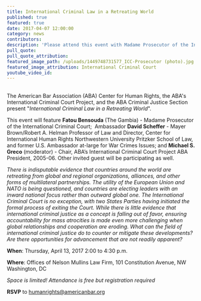 ```yaml
---
title: International Criminal Law in a Retreating World
published: true
featured: true
date: 2017-04-07 12:00:00
category: news
contributors:
description: 'Please attend this event with Madame Prosecutor of the International Criminal Court, Fatou Bensouda, and other speakers.'
pull_quote:
pull_quote_attribution:
featured_image_path: /uploads/1449748731577_ICC-Prosecutor (photo).jpg
featured_image_attribution: International Criminal Court
youtube_video_id:
---
```



<br>The American Bar Association (ABA) Center for Human Rights, the ABA's International Criminal Court Project, and the ABA Criminal Justice Section present "*International Criminal Law in a Retreating World*".

This event will feature **Fatou Bensouda** (The Gambia) - Madame Prosecutor of the International Criminal Court; &nbsp;Ambassador **David Scheffer**&nbsp;- Mayer Brown/Robert A. Helman Professor of Law and Director, Center for International Human Rights Northwestern University Pritzker School of Law, and former U.S. Ambassador at-large for War Crimes Issues; and **Michael S. Greco** (moderator) - Chair, ABA’s International Criminal Court Project ABA President, 2005-06. Other invited guest will be participating as well.

*There is indisputable evidence that countries around the world are retreating from global and regional organizations, alliances, and other forms of multilateral partnerships. The utility of the European Union and NATO is being questioned, and countries are electing leaders with an inward national focus rather than outward global one. The International Criminal Court is no exception, with two States Parties having initiated the formal process of exiting the Court. While there is little evidence that international criminal justice as a concept is falling out of favor, ensuring accountability for mass atrocities is made even more challenging when global relationships and cooperation are eroding. What can the field of international criminal justice do to counter or mitigate these developments? Are there opportunities for advancement that are not readily apparent?&nbsp;*

**When**: Thursday, April 13, 2017 2:00 to 4:30 p.m.&nbsp;

**Where**: Offices of Nelson Mullins Law Firm, 101 Constitution Avenue, NW Washington, DC&nbsp;

*Space is limited! Attendance is free but registration required*&nbsp;

**RSVP** to [humanrights@americanbar.org](javascript:void(location.href='mailto:'+String.fromCharCode(104,117,109,97,110,114,105,103,104,116,115,64,97,109,101,114,105,99,97,110,98,97,114,46,111,114,103)+'?subject=RSVP%20-%20International%20Criminal%20Law%20in%20a%20Retreating%20World'))&nbsp;

<br>&nbsp;